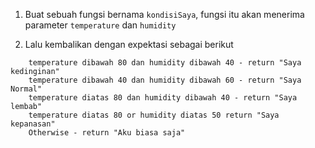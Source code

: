 

1. Buat sebuah fungsi bernama `kondisiSaya`, fungsi itu akan menerima parameter `temperature` dan `humidity`

2. Lalu kembalikan dengan expektasi sebagai berikut

```
    temperature dibawah 80 dan humidity dibawah 40 - return "Saya kedinginan"
    temperature dibawah 40 dan humidity dibawah 60 - return "Saya Normal"
    temperature diatas 80 dan humidity dibawah 40 - return "Saya lembab"
    temperature diatas 80 or humidity diatas 50 return "Saya kepanasan"
    Otherwise - return "Aku biasa saja"
```
